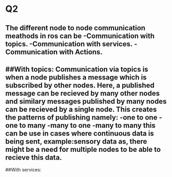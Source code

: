 # Q2
The different node to node communication meathods in ros can be
-Communication with topics.
-Communication with services.
-Communication with Actions.
---
##With topics:
Communication via topics is when a node publishes a message which 
is subscribed by other nodes.
Here, a published message can be recieved by many other nodes and similary 
messages published by many nodes can be recieved by a single node.
  This creates the patterns of publishing namely:
  -one to one
  -one to many
  -many to one
  -many to many
this can be use in cases where continuous data is being sent, example:sensory data
as, there might be a need for multiple nodes to be able to recieve this data.
---
##With services:

